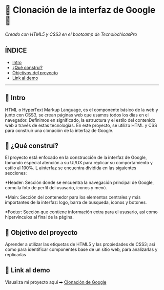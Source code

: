# :gem: Clonación de la interfaz de Google :gem:
###### Creado con HTML5 y CSS3 en el bootcamp de TecnolochicasPro

## ÍNDICE
* [Intro](https://github.com/marianamejiar/Google-Clone/blob/main/README.md#penguin-intro)
* [¿Qué construí?](https://github.com/marianamejiar/Google-Clone/blob/main/README.md#tulip-qu%C3%A9-constru%C3%AD)
* [Objetivos del proyecto](https://github.com/marianamejiar/Google-Clone/blob/main/README.md#honeybee-objetivo-del-proyecto)
* [Link al demo](https://github.com/marianamejiar/Google-Clone/blob/main/README.md#cherry_blossom-link-al-demo)

***

## :penguin: Intro
HTML o HyperText Markup Language, es el componente básico de la web y junto con CSS3, se crean páginas web que usamos todos los días en el navegador. Definimos en significado, la estructura y el estilo del contenido web a través de estas tecnologías.
En este proyecto, se utilizo HTML y CSS para construir una clonación de la interfaz de Google.

## :tulip: ¿Qué construí?
El proyecto está enfocado en la construcción de la interfaz de Google, tomando especial atención a su UI/UX para replicar su comportamiento y estilo al 100%. L ainterfaz se encuentra dividida en las siguientes secciones:

*Header: Sección donde se encuentra la navegación principal de Google, como la foto de perfil del ususario, íconos y menú.

*Main: Sección del contenedor para los elementos centrales y más importantes de la interfaz: logo, barra de busqueda, íconos y botones.

*Footer: Sección que contiene información extra para el ususario, así como hipervínculos al final de la página.

## :honeybee: Objetivo del proyecto
Aprender a utilizar las etiquetas de HTML5 y las propiedades de CSS3; así como para identificar componentes base de un sitio web, para analizarlas y replicarlas

## :cherry_blossom: Link al demo
Visualiza mi proyecto aquí :arrow_right: [Clonación de Google](https://marianamejiar.github.io/Google-Clone/)
